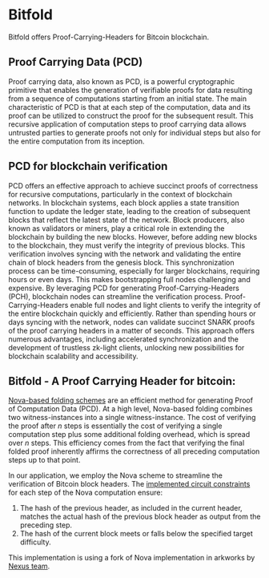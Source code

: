 # Bitfold

Bitfold offers Proof-Carrying-Headers for Bitcoin blockchain.

## Proof Carrying Data (PCD)

Proof carrying data, also known as PCD, is a powerful cryptographic primitive that enables the generation of verifiable proofs for data resulting from a sequence of computations starting from an initial state. The main characteristic of PCD is that at each step of the computation, data and its proof can be utilized to construct the proof for the subsequent result. This recursive application of computation steps to proof carrying data allows untrusted parties to generate proofs not only for individual steps but also for the entire computation from its inception.

## PCD for blockchain verification

PCD offers an effective approach to achieve succinct proofs of correctness for recursive computations, particularly in the context of blockchain networks. In blockchain systems, each block applies a state transition function to update the ledger state, leading to the creation of subsequent blocks that reflect the latest state of the network.
Block producers, also known as validators or miners, play a critical role in extending the blockchain by building the new blocks. However, before adding new blocks to the blockchain, they must verify the integrity of previous blocks. This verification involves syncing with the network and validating the entire chain of block headers from the genesis block. This synchronization process can be time-consuming, especially for larger blockchains, requiring hours or even days. This makes bootstrapping full nodes challenging and expensive.
By leveraging PCD for generating Proof-Carrying-Headers (PCH), blockchain nodes can streamline the verification process. Proof-Carrying-Headers enable full nodes and light clients to verify the integrity of the entire blockchain quickly and efficiently. Rather than spending hours or days syncing with the network, nodes can validate succinct SNARK proofs of the proof carrying headers in a matter of seconds.
This approach offers numerous advantages, including accelerated synchronization and the development of trustless zk-light clients, unlocking new possibilities for blockchain scalability and accessibility.

## Bitfold - A Proof Carrying Header for bitcoin:

[Nova-based folding schemes](https://eprint.iacr.org/2021/370.pdf) are an efficient method for generating Proof of Computation Data (PCD). At a high level, Nova-based folding combines two witness-instances into a single witness-instance. The cost of verifying the proof after $n$ steps is essentially the cost of verifying a single computation step plus some additional folding overhead, which is spread over $n$ steps. This efficiency comes from the fact that verifying the final folded proof inherently affirms the correctness of all preceding computation steps up to that point.

In our application, we employ the Nova scheme to streamline the verification of Bitcoin block headers. The [implemented circuit constraints](https://github.com/hamidra/bitcoin-fold/blob/2ff3f3bf5254e5ba517f164bbc014e356d524184/src/lib.rs#L69-L76) for each step of the Nova computation ensure:

1. The hash of the previous header, as included in the current header, matches the actual hash of the previous block header as output from the preceding step.
2. The hash of the current block meets or falls below the specified target difficulty.

This implementation is using a fork of Nova implementation in arkworks by [Nexus team](https://github.com/nexus-xyz/nexus-zkvm).
